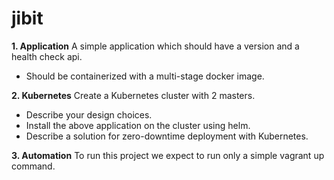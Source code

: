 # jibit

**1. Application**
A simple application which should have a version and a health check api.

- Should be containerized with a multi-stage docker image.

**2. Kubernetes**
Create a Kubernetes cluster with 2 masters.

- Describe your design choices.
- Install the above application on the cluster using helm.
- Describe a solution for zero-downtime deployment with Kubernetes.

**3. Automation**
To run this project we expect to run only a simple vagrant up command.

